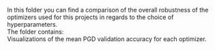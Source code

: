 In this folder you can find a comparison of the overall robustness of the optimizers used for this projects in regards to the choice of hyperparameters.<br>
The folder contains: <br>
Visualizations of the mean PGD validation accuracy for each optimizer. 
